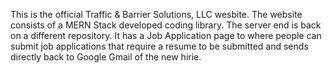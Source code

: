This is the official Traffic & Barrier Solutions, LLC wesbite. 
The website consists of a MERN Stack developed coding library. 
The server end is back on a different repository. 
It has a Job Application page to where people can submit job applications that require a resume to be submitted and sends directly back to Google Gmail of the new hirie.
